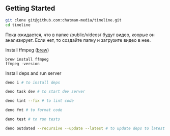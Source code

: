 ## Getting Started

```bash
git clone git@github.com:chatman-media/timeline.git
cd timeline
```

Пока ожидается, что в папке /public/videos/ будут видео, коорые он анализирует. Если нет, то создайте папку и загрузите видео в нее.

Install ffmpeg ([brew](https://formulae.brew.sh/formula/ffmpeg))

```
brew install ffmpeg
ffmpeg -version
```

Install deps and run server

```bash
deno i # to install deps

deno task dev # to start dev server

deno lint --fix # to lint code

deno fmt # to format code

deno test # to run tests

deno outdated --recursive --update --latest # to update deps to latest versions (if needed)
```
